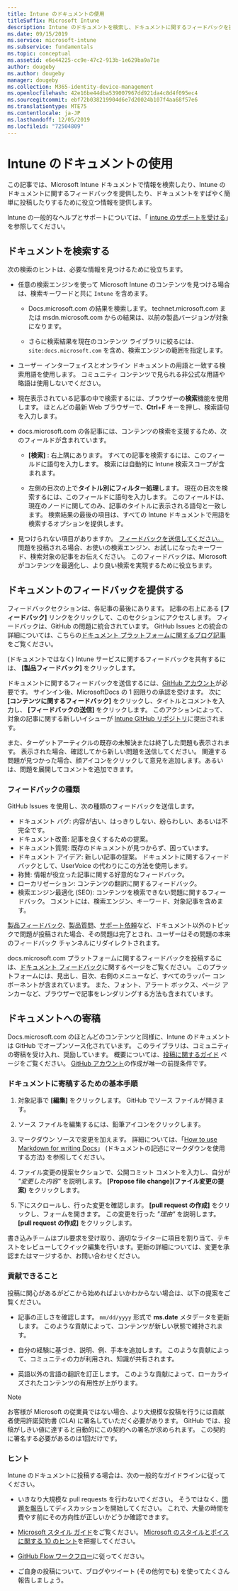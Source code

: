```yaml
---
title: Intune のドキュメントの使用
titleSuffix: Microsoft Intune
description: Intune のドキュメントを検索し、ドキュメントに関するフィードバックを提供し、ドキュメントに投稿する方法について説明します。
ms.date: 09/15/2019
ms.service: microsoft-intune
ms.subservice: fundamentals
ms.topic: conceptual
ms.assetid: e6e44225-cc9e-47c2-913b-1e629ba9a71e
author: dougeby
ms.author: dougeby
manager: dougeby
ms.collection: M365-identity-device-management
ms.openlocfilehash: 42e16be44dba539007967dd921da4c8d4f095ec4
ms.sourcegitcommit: ebf72b038219904d6e7d20024b107f4aa68f57e6
ms.translationtype: MTE75
ms.contentlocale: ja-JP
ms.lasthandoff: 12/05/2019
ms.locfileid: "72504809"
---
```

# <a name="using-the-intune-docs"></a>Intune のドキュメントの使用

この記事では、Microsoft Intune ドキュメントで情報を検索したり、Intune のドキュメントに関するフィードバックを提供したり、ドキュメントをすばやく簡単に投稿したりするために役立つ情報を提供します。

Intune の一般的なヘルプとサポートについては、「 [intune のサポートを受ける](../get-support.md)」を参照してください。

## <a name="search-the-docs"></a>ドキュメントを検索する

 次の検索のヒントは、必要な情報を見つけるために役立ちます。  

- 任意の検索エンジンを使って Microsoft Intune のコンテンツを見つける場合は、検索キーワードと共に `Intune` を含めます。  

  - Docs.microsoft.com の結果を検索します。 technet.microsoft.com または msdn.microsoft.com からの結果は、以前の製品バージョンが対象になります。  

  - さらに検索結果を現在のコンテンツ ライブラリに絞るには、`site:docs.microsoft.com` を含め、検索エンジンの範囲を指定します。  

- ユーザー インターフェイスとオンライン ドキュメントの用語と一致する検索用語を使用します。 コミュニティ コンテンツで見られる非公式な用語や略語は使用しないでください。

- 現在表示されている記事の中で検索するには、ブラウザーの**検索**機能を使用します。 ほとんどの最新 Web ブラウザーで、**Ctrl**+**F** キーを押し、検索語句を入力します。  

- docs.microsoft.com の各記事には、コンテンツの検索を支援するため、次のフィールドが含まれています。  

  - **[検索]** : 右上隅にあります。 すべての記事を検索するには、このフィールドに語句を入力します。 検索には自動的に Intune 検索スコープが含まれます。

  - 左側の目次の上で**タイトル別にフィルター処理**します。 現在の目次を検索するには、このフィールドに語句を入力します。 このフィールドは、現在のノードに関してのみ、記事のタイトルに表示される語句と一致します。 検索結果の最後の項目は、すべての Intune ドキュメントで用語を検索するオプションを提供します。

- 見つけられない項目がありますか。 [フィードバックを送信してください。](#provide-doc-feedback) 問題を投稿される場合、お使いの検索エンジン、お試しになったキーワード、検索対象の記事をお伝えください。 このフィードバックは、Microsoft がコンテンツを最適化し、より良い検索を実現するために役立ちます。  

## <a name="provide-doc-feedback"></a>ドキュメントのフィードバックを提供する

フィードバックセクションは、各記事の最後にあります。 記事の右上にある **[フィードバック]** リンクをクリックして、このセクションにアクセスします。 フィードバックは、GitHub の問題に統合されています。 GitHub Issues との統合の詳細については、こちらの[ドキュメント プラットフォームに関するブログ記事](https://docs.microsoft.com/teamblog/a-new-feedback-system-is-coming-to-docs)をご覧ください。

(ドキュメントではなく) Intune サービスに関するフィードバックを共有するには、 **[製品フィードバック]** をクリックします。

ドキュメントに関するフィードバックを送信するには、[GitHub アカウント](https://github.com/join)が必要です。 サインイン後、MicrosoftDocs の 1 回限りの承認を受けます。 次に **[コンテンツに関するフィードバック]** をクリックし、タイトルとコメントを入力し、 **[フィードバックの送信]** をクリックします。 このアクションによって、対象の記事に関する新しいイシューが [Intune GitHub リポジトリ](https://github.com/MicrosoftDocs/intunedocs/issues)に提出されます。

また、ターゲットアーティクルの既存の未解決または終了した問題も表示されます。 表示された場合、確認してから新しい問題を送信してください。 関連する問題が見つかった場合、顔アイコンをクリックして意見を追加します。あるいは、問題を展開してコメントを追加できます。

### <a name="types-of-feedback"></a>フィードバックの種類

GitHub Issues を使用し、次の種類のフィードバックを送信します。

- ドキュメント バグ: 内容が古い、はっきりしない、紛らわしい、あるいは不完全です。
- ドキュメント改善: 記事を良くするための提案。
- ドキュメント質問: 既存のドキュメントが見つからず、困っています。
- ドキュメント アイデア: 新しい記事の提案。 ドキュメントに関するフィードバックとして、UserVoice の代わりにこの方法を使用します。
- 称賛: 情報が役立った記事に関する好意的なフィードバック。
- ローカリゼーション: コンテンツの翻訳に関するフィードバック。
- 検索エンジン最適化 (SEO): コンテンツを検索できない問題に関するフィードバック。 コメントには、検索エンジン、キーワード、対象記事を含めます。

[製品フィードバック](https://microsoftintune.uservoice.com/forums/291681-ideas)、[製品質問](https://social.technet.microsoft.com/Forums/en-US/home?forum=microsoftintuneprod)、[サポート依頼](../get-support.md)など、ドキュメント以外のトピックで問題が投稿された場合、その問題は完了とされ、ユーザーはその問題の本来のフィードバック チャンネルにリダイレクトされます。

docs.microsoft.com プラットフォームに関するフィードバックを投稿するには、[ドキュメント フィードバック](https://aka.ms/sitefeedback)に関するページをご覧ください。 このプラットフォームには、見出し、目次、右側のメニューなど、すべてのラッパー コンポーネントが含まれています。 また、フォント、アラート ボックス、ページ アンカーなど、ブラウザーで記事をレンダリングする方法も含まれています。

## <a name="contribute-to-docs"></a>ドキュメントへの寄稿

Docs.microsoft.com のほとんどのコンテンツと同様に、Intune のドキュメントは GitHub でオープンソース化されています。 このライブラリは、コミュニティの寄稿を受け入れ、奨励しています。 概要については、[投稿に関するガイド](https://docs.microsoft.com/contribute) ページをご覧ください。 [GitHub アカウント](https://github.com/join)の作成が唯一の前提条件です。

### <a name="basic-steps-to-contribute-to-docs"></a>ドキュメントに寄稿するための基本手順

1. 対象記事で **[編集]** をクリックします。 GitHub でソース ファイルが開きます。  

2. ソース ファイルを編集するには、鉛筆アイコンをクリックします。  

3. マークダウン ソースで変更を加えます。 詳細については、「[How to use Markdown for writing Docs](https://docs.microsoft.com/contribute/how-to-write-use-markdown)」 (ドキュメントの記述にマークダウンを使用する方法) を参照してください。  

4. ファイル変更の提案セクションで、公開コミット コメントを入力し、自分が *"変更した内容"* を説明します。 **[Propose file change]\(ファイル変更の提案\)** をクリックします。  

5. 下にスクロールし、行った変更を確認します。 **[pull request の作成]** をクリックし、フォームを開きます。 この変更を行った *"理由"* を説明します。 **[pull request の作成]** をクリックします。

書き込みチームはプル要求を受け取り、適切なライターに項目を割り当て、テキストをレビューしてクイック編集を行います。更新の詳細については、変更を承認またはマージするか、お問い合わせください。  

### <a name="what-to-contribute"></a>貢献できること

投稿に関心があるがどこから始めればよいかわからない場合は、以下の提案をご覧ください。  

- 記事の正しさを確認します。 `mm/dd/yyyy` 形式で **ms.date** メタデータを更新します。 このような貢献によって、コンテンツが新しい状態で維持されます。  

- 自分の経験に基づき、説明、例、手本を追加します。 このような貢献によって、コミュニティの力が利用され、知識が共有されます。

- 英語以外の言語の翻訳を訂正します。 このような貢献によって、ローカライズされたコンテンツの有用性が上がります。  

> [!Note]  
> お客様が Microsoft の従業員ではない場合、より大規模な投稿を行うには貢献者使用許諾契約書 (CLA) に署名していただく必要があります。 GitHub では、投稿がしきい値に達すると自動的にこの契約への署名が求められます。 この契約に署名する必要があるのは1回だけです。

### <a name="tips"></a>ヒント

Intune のドキュメントに投稿する場合は、次の一般的なガイドラインに従ってください。

- いきなり大規模な pull requests を行わないでください。 そうではなく、[問題を報告](#provide-doc-feedback)してディスカッションを開始してください。 これで、大量の時間を費やす前にその方向性が正しいかどうか確認できます。  

- [Microsoft スタイル ガイド](https://aka.ms/MicrosoftStyle)をご覧ください。 [Microsoft のスタイルとボイスに関する 10 のヒント](https://docs.microsoft.com/style-guide/top-10-tips-style-voice)を把握してください。  

- [GitHub Flow ワークフロー](https://guides.github.com/introduction/flow/)に従ってください。  

- ご自身の投稿について、ブログやツイート (その他何でも) を使ってたくさん報告しましょう。  
